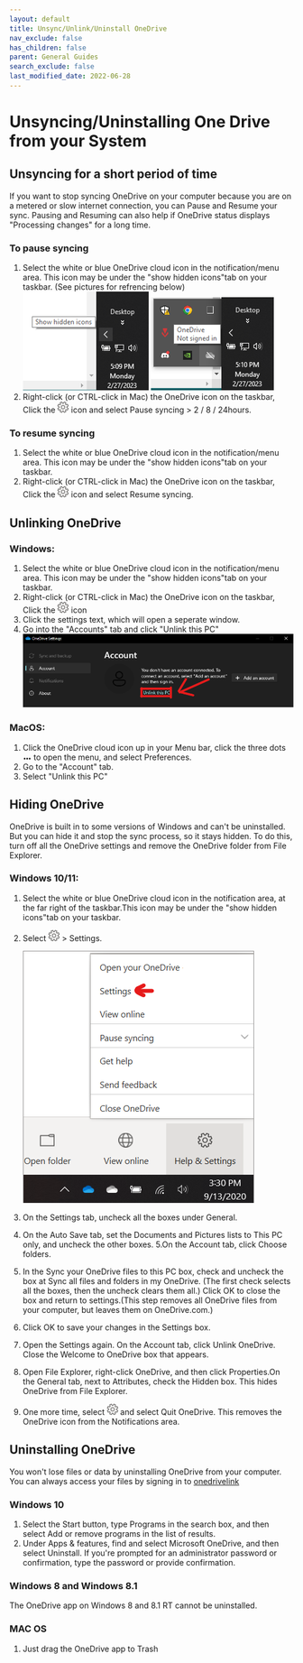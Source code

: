 ```yaml
---
layout: default
title: Unsync/Unlink/Uninstall OneDrive
nav_exclude: false
has_children: false
parent: General Guides
search_exclude: false
last_modified_date: 2022-06-28
---
```


# Unsyncing/Uninstalling One Drive from your System

## Unsyncing for a short period of time
If you want to stop syncing OneDrive on your computer because you are on a metered or slow internet connection, you can Pause and Resume your sync. Pausing and Resuming can also help if OneDrive status displays "Processing changes" for a long time.

### To pause syncing
1. Select the white or blue OneDrive cloud icon in the notification/menu area. This icon may be under the "show hidden icons"tab on your taskbar. (See pictures for refrencing below)
![HiddenIcon.png](/assets/One-Drive/HiddenIcon.png) 
![OneDriveIcon.png](/assets/One-Drive/OneDriveIcon.png)
2. Right-click (or CTRL-click in Mac) the OneDrive icon on the taskbar, Click the        ![settingsicon.png](/assets/One-Drive/settingsicon.png) icon and select Pause syncing > 2 / 8 / 24hours.


### To resume syncing
1. Select the white or blue OneDrive cloud icon in the notification/menu area. This icon may be under the "show hidden icons"tab on your taskbar.
2. Right-click (or CTRL-click in Mac) the OneDrive icon on the taskbar, Click the     ![settingsicon.png](/assets/One-Drive/settingsicon.png) icon and select Resume syncing.


## Unlinking OneDrive 

### Windows:
1. Select the white or blue OneDrive cloud icon in the notification/menu area. This icon may be under the "show hidden icons"tab on your taskbar.
2. Right-click (or CTRL-click in Mac) the OneDrive icon on the taskbar, Click the ![settingsicon.png](/assets/One-Drive/settingsicon.png) icon
3. Click the settings text, which will open a seperate window.
4. Go into the "Accounts" tab and click "Unlink this PC"
![unlink.png](/assets/One-Drive/unlink.png)

### MacOS:
1. Click the OneDrive cloud icon up in your Menu bar, click the three dots ![3dots.png](/assets/One-Drive/3dots.png) to open the menu, and select Preferences.
2. Go to the "Account" tab.
3. Select "Unlink this PC"

## Hiding OneDrive
OneDrive is built in to some versions of Windows and can't be uninstalled. But you can hide it and stop the sync process, so it stays hidden. To do this, turn off all the OneDrive settings and remove the OneDrive folder from File Explorer.
### Windows 10/11:
1. Select the white or blue OneDrive cloud icon in the notification area, at the far right of the taskbar.This icon may be under the "show hidden icons"tab on your taskbar.
2. Select  ![settingsicon.png](/assets/One-Drive/settingsicon.png)  > Settings.

   ![isettings.png](/assets/One-Drive/isettings.png)
   
3. On the Settings tab, uncheck all the boxes under General.
4. On the Auto Save tab, set the Documents and Pictures lists to This PC only, and uncheck the other boxes.
5.On the Account tab, click Choose folders.
6. In the Sync your OneDrive files to this PC box, check and uncheck the box at Sync all files and folders in my OneDrive. (The first check selects all the boxes, then the uncheck clears them all.) Click OK to close the box and return to settings.(This step removes all OneDrive files from your computer, but leaves them on OneDrive.com.)
7. Click OK to save your changes in the Settings box.
8. Open the Settings again. On the Account tab, click Unlink OneDrive. Close the Welcome to OneDrive box that appears.
9. Open File Explorer, right-click OneDrive, and then click Properties.On the General tab, next to Attributes, check the Hidden box. This hides OneDrive from File Explorer.
10. One more time, select ![settingsicon.png](/assets/One-Drive/settingsicon.png) and select Quit OneDrive. This removes the OneDrive icon from the Notifications area.

## Uninstalling OneDrive
You won't lose files or data by uninstalling OneDrive from your computer. You can always access your files by signing in to [onedrivelink](onedrive.com)
### Windows 10
1. Select the Start button, type Programs in the search box, and then select Add or remove programs in the list of results.
2. Under Apps & features, find and select Microsoft OneDrive, and then select Uninstall. If you're prompted for an administrator password or confirmation, type the password or provide confirmation.

### Windows 8 and Windows 8.1
The OneDrive app on Windows 8 and 8.1 RT cannot be uninstalled.

### MAC OS
1. Just drag the OneDrive app to Trash
